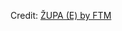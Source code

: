 <div id="observablehq-13dba597"></div>
<p>Credit: <a href="https://observablehq.com/d/e30398d0197e9967">ŽUPA (E) by FTM</a></p>

<link rel="stylesheet" href="https://cdn.jsdelivr.net/npm/@observablehq/inspector@5/dist/inspector.css">
<script type="module">
import {Runtime, Inspector} from "https://cdn.jsdelivr.net/npm/@observablehq/runtime@5/dist/runtime.js";
import define from "https://api.observablehq.com/d/e30398d0197e9967.js?";
new Runtime().module(define, Inspector.into("#observablehq-13dba597"));
</script>
